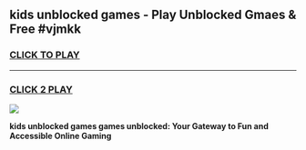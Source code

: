 
## kids unblocked games - Play Unblocked Gmaes & Free #vjmkk
<h3>
<a href="https://news.freeplayer.one?title=kids_unblocked_games&ref=24F">CLICK TO PLAY</a></h3>
<hr>

<h3>
<a href="https://news.freeplayer.one?title=kids_unblocked_games&ref=24F">CLICK 2 PLAY</a>
  
</h3>

<a href="https://news.freeplayer.one?title=kids_unblocked_games&ref=24F/"><img src="https://clearcache.store/games.png"></a>


**kids unblocked games games unblocked: Your Gateway to Fun and Accessible Online Gaming**
